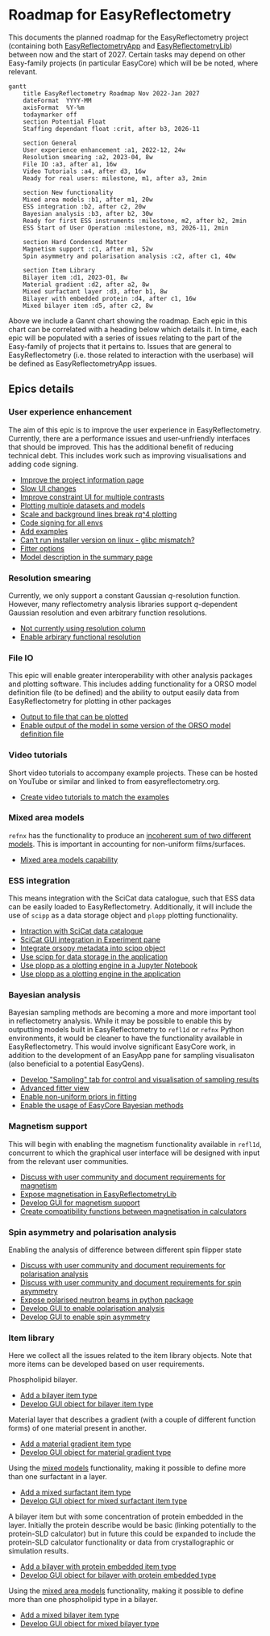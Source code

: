 # Roadmap for EasyReflectometry

This documents the planned roadmap for the EasyReflectometry project (containing both [EasyReflectometryApp](https://github.com/easyScience/EasyReflectometryApp) and [EasyReflectometryLib](https://github.com/easyScience/EasyReflectometryLib)) between now and the start of 2027. 
Certain tasks may depend on other Easy-family projects (in particular EasyCore) which will be be noted, where relevant. 

```mermaid
gantt
    title EasyReflectometry Roadmap Nov 2022-Jan 2027
    dateFormat  YYYY-MM
    axisFormat  %Y-%m
    todaymarker off
    section Potential Float
    Staffing dependant float :crit, after b3, 2026-11

    section General
    User experience enhancement :a1, 2022-12, 24w
    Resolution smearing :a2, 2023-04, 8w
    File IO :a3, after a1, 16w
    Video Tutorials :a4, after d3, 16w
    Ready for real users: milestone, m1, after a3, 2min

    section New functionality
    Mixed area models :b1, after m1, 20w
    ESS integration :b2, after c2, 20w
    Bayesian analysis :b3, after b2, 30w
    Ready for first ESS instruments :milestone, m2, after b2, 2min
    ESS Start of User Operation :milestone, m3, 2026-11, 2min

    section Hard Condensed Matter
    Magnetism support :c1, after m1, 52w
    Spin asymmetry and polarisation analysis :c2, after c1, 40w

    section Item Library
    Bilayer item :d1, 2023-01, 8w
    Material gradient :d2, after a2, 8w
    Mixed surfactant layer :d3, after b1, 8w
    Bilayer with embedded protein :d4, after c1, 16w
    Mixed bilayer item :d5, after c2, 8w
```

Above we include a Gannt chart showing the roadmap. 
Each epic in this chart can be correlated with a heading below which details it. 
In time, each epic will be populated with a series of issues relating to the part of the Easy-family of projects that it pertains to.
Issues that are general to EasyReflectometry (i.e. those related to interaction with the userbase) will be defined as EasyReflectometryApp issues.  

## Epics details 

### User experience enhancement

The aim of this epic is to improve the user experience in EasyReflectometry. 
Currently, there are a performance issues and user-unfriendly interfaces that should be improved. 
This has the additional benefit of reducing technical debt. 
This includes work such as improving visualisations and adding code signing. 

- [Improve the project information page](https://github.com/easyScience/EasyReflectometryApp/issues/103)
- [Slow UI changes](https://github.com/easyScience/EasyReflectometryApp/issues/102)
- [Improve constraint UI for multiple contrasts](https://github.com/easyScience/EasyReflectometryApp/issues/101)
- [Plotting multiple datasets and models](https://github.com/easyScience/EasyReflectometryApp/issues/85)
- [Scale and background lines break rq^4 plotting](https://github.com/easyScience/EasyReflectometryApp/issues/108)
- [Code signing for all envs](https://github.com/easyScience/EasyReflectometryApp/issues/80)
- [Add examples](https://github.com/easyScience/EasyReflectometryApp/issues/77)
- [Can't run installer version on linux - glibc mismatch?](https://github.com/easyScience/EasyReflectometryApp/issues/38)
- [Fitter options](https://github.com/easyScience/EasyReflectometryApp/issues/32)
- [Model description in the summary page](https://github.com/easyScience/EasyReflectometryApp/issues/28)

### Resolution smearing

Currently, we only support a constant Gaussian $q$-resolution function. 
However, many reflectometry analysis libraries support $q$-dependent Gaussian resolution and even arbitrary function resolutions. 

- [Not currently using resolution column](https://github.com/easyScience/EasyReflectometryLib/issues/4)
- [Enable arbirary functional resolution](https://github.com/easyScience/EasyReflectometryLib/issues/47)

### File IO

This epic will enable greater interoperability with other analysis packages and plotting software. 
This includes adding functionality for a ORSO model definition file (to be defined) and the ability to output easily data from EasyReflectometry for plotting in other packages

- [Output to file that can be plotted ](https://github.com/easyScience/EasyReflectometryApp/issues/82)
- [Enable output of the model in some version of the ORSO model definition file](https://github.com/easyScience/EasyReflectometryLib/issues/11)

### Video tutorials

Short video tutorials to accompany example projects.
These can be hosted on YouTube or similar and linked to from easyreflectometry.org.

- [Create video tutorials to match the examples]()

### Mixed area models

`refnx` has the functionality to produce an [incoherent sum of two different models](https://refnx.readthedocs.io/en/stable/refnx.reflect.html#refnx.reflect.MixedReflectModel). 
This is important in accounting for non-uniform films/surfaces. 

- [Mixed area models capability](https://github.com/easyScience/EasyReflectometryApp/issues/105)

### ESS integration

This means integration with the SciCat data catalogue, such that ESS data can be easily loaded to EasyReflectometry. 
Additionally, it will include the use of `scipp` as a data storage object and `plopp` plotting functionality. 

- [Intraction with SciCat data catalogue](https://github.com/easyScience/EasyReflectometryLib/issues/48)
- [SciCat GUI integration in Experiment pane](https://github.com/easyScience/EasyReflectometryApp/issues/110)
- [Integrate orsopy metadata into scipp object](https://github.com/easyScience/EasyReflectometryLib/issues/49)
- [Use scipp for data storage in the application](https://github.com/easyScience/EasyReflectometryApp/issues/111)
- [Use plopp as a plotting engine in a Jupyter Notebook](https://github.com/easyScience/EasyReflectometryLib/issues/50)
- [Use plopp as a plotting engine in the application](https://github.com/easyScience/EasyReflectometryApp/issues/112)

### Bayesian analysis 

Bayesian sampling methods are becoming a more and more important tool in reflectometry analysis. 
While it may be possible to enable this by outputting models built in EasyReflectometry to `refl1d` or `refnx` Python environments, it would be cleaner to have the functionality available in EasyReflectometry. 
This would involve significant EasyCore work, in addition to the development of an EasyApp pane for sampling visualisaton (also beneficial to a potential EasyQens). 

- [Develop "Sampling" tab for control and visualisation of sampling results](https://github.com/easyScience/EasyReflectometryApp/issues/57)
- [Advanced fitter view](https://github.com/easyScience/EasyReflectometryApp/issues/30)
- [Enable non-uniform priors in fitting](https://github.com/easyScience/EasyReflectometryLib/issues/12)
- [Enable the usage of EasyCore Bayesian methods](https://github.com/easyScience/EasyReflectometryLib/issues/52)

### Magnetism support 

This will begin with enabling the magnetism functionality available in `refl1d`, concurrent to which the graphical user interface will be designed with input from the relevant user communities. 

- [Discuss with user community and document requirements for magnetism](https://github.com/easyScience/EasyReflectometryApp/issues/113)
- [Expose magnetisation in EasyReflectometryLib](https://github.com/easyScience/EasyReflectometryLib/issues/21)
- [Develop GUI for magnetism support](https://github.com/easyScience/EasyReflectometryApp/issues/114)
- [Create compatibility functions between magnetisation in calculators](https://github.com/easyScience/EasyReflectometryLib/issues/17)

### Spin asymmetry and polarisation analysis 

Enabling the analysis of difference between different spin flipper state

- [Discuss with user community and document requirements for polarisation analysis](https://github.com/easyScience/EasyReflectometryApp/issues/115)
- [Discuss with user community and document requirements for spin asymmetry](https://github.com/easyScience/EasyReflectometryApp/issues/119)
- [Expose polarised neutron beams in python package](https://github.com/easyScience/EasyReflectometryLib/issues/51)
- [Develop GUI to enable polarisation analysis](https://github.com/easyScience/EasyReflectometryApp/issues/116)
- [Develop GUI to enable spin asymmetry](https://github.com/easyScience/EasyReflectometryApp/issues/118)

### Item library

Here we collect all the issues related to the item library objects. 
Note that more items can be developed based on user requirements. 

Phospholipid bilayer. 

- [Add a bilayer item type](https://github.com/easyScience/EasyReflectometryLib/issues/38)
- [Develop GUI object for bilayer item type](https://github.com/easyScience/EasyReflectometryApp/issues/117)

Material layer that describes a gradient (with a couple of different function forms) of one material present in another.

- [Add a material gradient item type](https://github.com/easyScience/EasyReflectometryLib/issues/53)
- [Develop GUI object for material gradient type](https://github.com/easyScience/EasyReflectometryApp/issues/120)

Using the [mixed models](#mixed-area-models) functionality, making it possible to define more than one surfactant in a layer. 

- [Add a mixed surfactant item type](https://github.com/easyScience/EasyReflectometryLib/issues/54)
- [Develop GUI object for mixed surfactant item type](https://github.com/easyScience/EasyReflectometryApp/issues/121)

A bilayer item but with some concentration of protein embedded in the layer. 
Initially the protein describe would be basic (linking potentially to the protein-SLD calculator) but in future this could be expanded to include the protein-SLD calculator functionality or data from crystallographic or simulation results. 

- [Add a bilayer with protein embedded item type](https://github.com/easyScience/EasyReflectometryLib/issues/55)
- [Develop GUI object for bilayer with protein embedded type](https://github.com/easyScience/EasyReflectometryApp/issues/122)

Using the [mixed area models](#mixed-area-models) functionality, making it possible to define more than one phospholipid type in a bilayer.  

- [Add a mixed bilayer item type](https://github.com/easyScience/EasyReflectometryLib/issues/56)
- [Develop GUI object for mixed bilayer type](https://github.com/easyScience/EasyReflectometryApp/issues/123)
